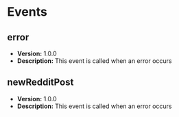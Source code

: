 # Events

## error

- **Version:** 1.0.0
- **Description:** This event is called when an error occurs

## newRedditPost

- **Version:** 1.0.0
- **Description:** This event is called when an error occurs
